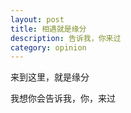 ```yaml
---
layout: post
title: 相遇就是缘分
description: 告诉我，你来过
category: opinion
---
```


来到这里，就是缘分

我想你会告诉我，你，来过


